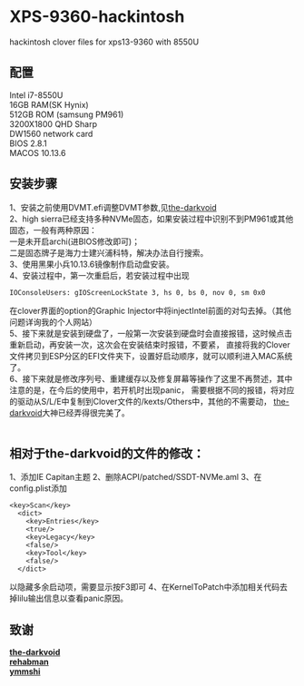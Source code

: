 # XPS-9360-hackintosh
hackintosh clover files for xps13-9360 with 8550U 
<br>

## 配置
Intel i7-8550U<br>
16GB RAM(SK Hynix)<br>
512GB ROM (samsung PM961)<br>
3200X1800 QHD Sharp<br>
DW1560 network card<br>
BIOS 2.8.1 <br>
MACOS 10.13.6<br>


## 安装步骤
1、安装之前使用DVMT.efi调整DVMT参数,见[the-darkvoid](https://github.com/the-darkvoid/XPS9360-macOS)<br>
2、high sierra已经支持多种NVMe固态，如果安装过程中识别不到PM961或其他固态，一般有两种原因：<br>
一是未开启archi(进BIOS修改即可)；<br>
二是固态牌子是海力士建兴浦科特，解决办法自行搜索。<br>
3、使用黑果小兵10.13.6镜像制作启动盘安装。<br>
4、安装过程中，第一次重启后，若安装过程中出现<br>
```
IOConsoleUsers: gIOScreenLockState 3, hs 0, bs 0, nov 0, sm 0x0
```
在clover界面的option的Graphic Injector中将injectIntel前面的对勾去掉。（其他问题详询我的个人网站）<br>
5、接下来就是安装到硬盘了，一般第一次安装到硬盘时会直接报错，这时候点击重新启动，再安装一次，这次会在安装结束时报错，不要紧，
直接将我的Clover文件拷贝到ESP分区的EFI文件夹下，设置好启动顺序，就可以顺利进入MAC系统了。<br>
6、接下来就是修改序列号、重建缓存以及修复屏幕等操作了这里不再赘述，其中注意的是，在今后的使用中，若开机时出现panic，
需要根据不同的报错，将对应的驱动从S/L/E中复制到Clover文件的/kexts/Others中，其他的不需要动，
[the-darkvoid](https://github.com/the-darkvoid/XPS9360-macOS)大神已经弄得很完美了。<br>
<br>

## 相对于the-darkvoid的文件的修改：
1、添加IE Capitan主题
2、删除ACPI/patched/SSDT-NVMe.aml
3、在config.plist添加
```
<key>Scan</key>
  <dict>
    <key>Entries</key>
    <true/>
    <key>Legacy</key>
    <false/>
    <key>Tool</key>
    <false/>
  </dict>
```
以隐藏多余启动项，需要显示按F3即可
4、在KernelToPatch中添加相关代码去掉lilu输出信息以查看panic原因。
<br>

## 致谢
**[the-darkvoid](https://github.com/the-darkvoid/XPS9360-macOS)**<br>
**[rehabman](https://github.com/RehabMan/patch-nvme)**<br>
**[ymmshi](https://github.com/ymmshi/XPS-9360)**<br>
